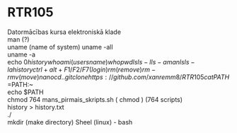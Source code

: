 # RTR105
Datormācības kursa elektroniskā klade  
      man (?)  
      uname  (name of system)
      uname -all  
      uname -a  
      echo $0  
      history  
     whoami (users name)   
     who  
     pwd  
     ls  
     ls -l  
     ls -a  
     man ls  
     ls -la  
     history  
   ctrl+alt+F1/F2/F7   (login)  
   rm (remove)   
   rm -r   
   mv (move)   
   nano  
   cd ..  
   git clone https://github.com/xanremm8/RTR105   
   cat   
   PATH=$PATH:~  
     echo $PATH  
     chmod 764 mans_pirmais_skripts.sh ( chmod )  (764 scripts)   
     history > history.txt     
./    
mkdir (make directory)
Sheel (linux) - bash  
